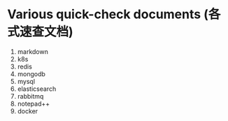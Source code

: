 # Various quick-check documents (各式速查文档)
1. markdown
2. k8s
3. redis
4. mongodb
5. mysql
6. elasticsearch
7. rabbitmq
8. notepad++
9. docker
